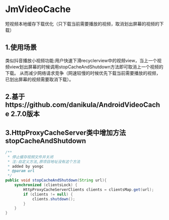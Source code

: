 # JmVideoCache

短视频本地缓存下载优化（只下载当前需要播放的视频，取消划出屏幕的视频的下载）

## 1.使用场景

类似抖音播放小视频功能:用户快速下滑recyclerview中的视频view，当上一个视频view划出屏幕的时候调用stopCacheAndShutdown方法即可取消上一个视频的下载。
从而减少网络请求竞争（网速较慢的时候优先下载当前需要播放的视频，已划出屏幕的视频需要取消下载）。

## 2.基于https://github.com/danikula/AndroidVideoCache 2.7.0版本

## 3.HttpProxyCacheServer类中增加方法stopCacheAndShutdown

```java
/**
 * 停止缓存视频文件并关闭
 * 注:自定义方法,原项目地址没有这个方法
 * added by yongc
 * @param url
 */
public void stopCacheAndShutdown(String url){
    synchronized (clientsLock) {
        HttpProxyCacheServerClients clients = clientsMap.get(url);
        if (clients != null) {
            clients.shutdown();
        }
    }
}
```